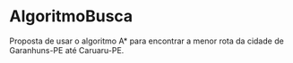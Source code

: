 # AlgoritmoBusca
Proposta de usar o algoritmo A* para encontrar a menor rota da cidade de Garanhuns-PE até Caruaru-PE.
